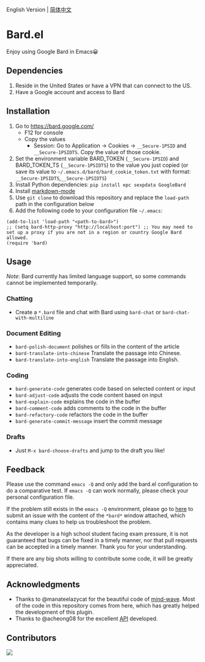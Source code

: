 English Version | [简体中文](./README.zh-CN.md)

# Bard.el
Enjoy using Google Bard in Emacs😀

## Dependencies
1. Reside in the United States or have a VPN that can connect to the US.
2. Have a Google account and access to Bard

## Installation
1. Go to https://bard.google.com/
    - F12 for console
    - Copy the values
      - Session: Go to Application → Cookies → `__Secure-1PSID` and `__Secure-1PSIDTS`. Copy the value of those cookie.
2. Set the environment variable BARD_TOKEN (`__Secure-1PSID`) and BARD_TOKEN_TS (`__Secure-1PSIDTS`) to the value you just copied
(or save its value to `~/.emacs.d/bard/bard_cookie_token.txt` with format: `__Secure-1PSIDTS`,`__Secure-1PSIDTS`)
3. Install Python dependencies: `pip install epc sexpdata GoogleBard`
4. Install [markdown-mode](https://github.com/jrblevin/markdown-mode)
5. Use `git clone` to download this repository and replace the `load-path` path in the configuration below
6. Add the following code to your configuration file `~/.emacs`:
```elisp
(add-to-list 'load-path "<path-to-bard>")
;; (setq bard-http-proxy "http://localhost:port") ;; You may need to set up a proxy if you are not in a region or country Google Bard allowed.
(require 'bard)
```

## Usage

*Note*: Bard currently has limited language support, so some commands cannot be implemented temporarily.

### Chatting
- Create a `*.bard` file and chat with Bard using `bard-chat` or `bard-chat-with-multiline`

### Document Editing
- `bard-polish-document` polishes or fills in the content of the article
- `bard-translate-into-chinese` Translate the passage into Chinese.
- `bard-translate-into-english` Translate the passage into English.

### Coding
- `bard-generate-code` generates code based on selected content or input
- `bard-adjust-code` adjusts the code content based on input
- `bard-explain-code` explains the code in the buffer
- `bard-comment-code` adds comments to the code in the buffer
- `bard-refactory-code` refactors the code in the buffer
- `bard-generate-commit-message` insert the commit message

### Drafts
- Just `M-x bard-choose-drafts` and jump to the draft you like!

## Feedback
Please use the command `emacs -Q` and only add the bard.el configuration to do a comparative test. If `emacs -Q` can work normally, please check your personal configuration file.

If the problem still exists in the `emacs -Q` environment, please go to [here](https://github.com/AllTheLife/Bard.el/issues/new) to submit an issue with the content of the `*bard*` window attached, which contains many clues to help us troubleshoot the problem.

As the developer is a high school student facing exam pressure, it is not guaranteed that bugs can be fixed in a timely manner, nor that pull requests can be accepted in a timely manner. Thank you for your understanding.

If there are any big shots willing to contribute some code, it will be greatly appreciated.

## Acknowledgments
- Thanks to @manateelazycat for the beautiful code of [mind-wave](https://github.com/manateelazycat/mind-wave). Most of the code in this repository comes from here, which has greatly helped the development of this plugin.
- Thanks to @acheong08 for the excellent [API](https://github.com/acheong08/Bard) developed.

## Contributors

<a href = "https://github.com/AllTheLife/Bard.el/graphs/contributors">
  <img src = "https://contrib.rocks/image?repo=AllTheLife/Bard.el"/>
</a>
